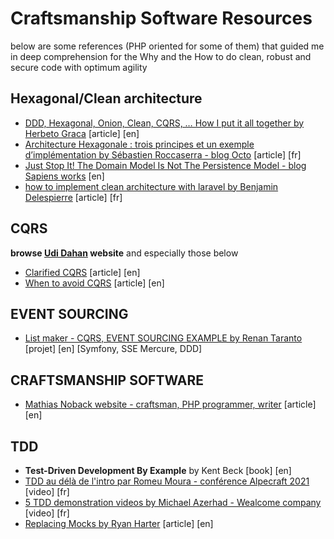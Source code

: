 # __Craftsmanship Software Resources__

below are some references (PHP oriented for some of them) that guided me in deep comprehension for the Why and the How to do clean, robust and secure code with optimum agility

## Hexagonal/Clean architecture
- [DDD, Hexagonal, Onion, Clean, CQRS, … How I put it all together by Herbeto Graca](https://herbertograca.com/2017/11/16/explicit-architecture-01-ddd-hexagonal-onion-clean-cqrs-how-i-put-it-all-together/) [article] [en]
- [Architecture Hexagonale : trois principes et un exemple d’implémentation by Sébastien Roccaserra - blog Octo](https://blog.octo.com/architecture-hexagonale-trois-principes-et-un-exemple-dimplementation) [article] [fr]
- [Just Stop It! The Domain Model Is Not The Persistence Model - blog Sapiens works](https://blog.sapiensworks.com/post/2012/04/07/Just-Stop-It!-The-Domain-Model-Is-Not-The-Persistence-Model.aspx) [en]
- [how to implement clean architecture with laravel by Benjamin Delespierre](https://dev.to/bdelespierre/how-to-implement-clean-architecture-with-laravel-2f2i) [article] [fr]

## CQRS
__browse [Udi Dahan](https://udidahan.com/) website__ and especially those below
- [Clarified CQRS](https://udidahan.com/2009/12/09/clarified-cqrs/) [article] [en]
- [When to avoid CQRS](https://udidahan.com/2011/04/22/when-to-avoid-cqrs/) [article] [en]

## EVENT SOURCING
- [List maker - CQRS, EVENT SOURCING EXAMPLE by Renan Taranto](https://github.com/renan-taranto/cqrs-event-sourcing-example) [projet] [en] [Symfony, SSE Mercure, DDD]

## CRAFTSMANSHIP SOFTWARE
- [Mathias Noback website - craftsman, PHP programmer, writer](https://matthiasnoback.nl/) [article] [en]

## TDD
- __Test-Driven Development By Example__ by Kent Beck [book] [en]
- [TDD au délà de l'intro par Romeu Moura - conférence Alpecraft 2021](https://youtu.be/RlkgetzDenI) [video] [fr]
- [5 TDD demonstration videos by Michael Azerhad - Wealcome company](https://www.youtube.com/channel/UCdcsr2L2WC0OON39Ar3hBKQ/videos) [video] [fr]
- [Replacing Mocks by Ryan Harter](https://ryanharter.com/blog/2020/06/replacing-mocks/) [article] [en]
